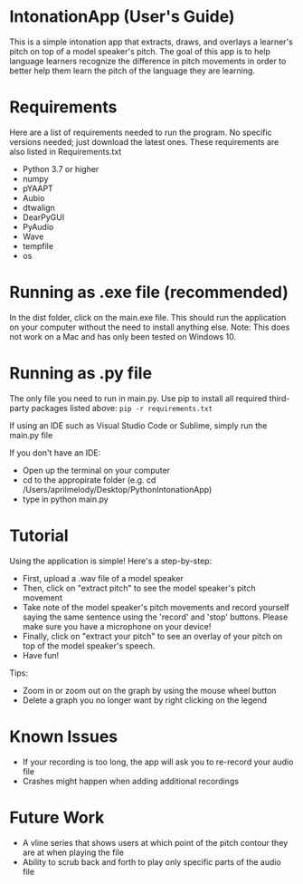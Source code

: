 # IntonationApp (User's Guide)

This is a simple intonation app that extracts, draws, and overlays a learner's pitch on top of a model speaker's pitch. The goal of this app is to help language learners recognize the difference in pitch movements in order to better help them learn the pitch of the language they are learning. 

# Requirements 
Here are a list of requirements needed to run the program. No specific versions needed; just download the latest ones. These requirements are also listed in Requirements.txt

* Python 3.7 or higher
* numpy
* pYAAPT
* Aubio
* dtwalign
* DearPyGUI
* PyAudio
* Wave
* tempfile
* os

# Running as .exe file (recommended)
In the dist folder, click on the main.exe file. This should run the application on your computer without the need to install anything else. 
Note: This does not work on a Mac and has only been tested on Windows 10. 

# Running as .py file
The only file you need to run in main.py. Use pip to install all required third-party packages listed above: `pip -r requirements.txt`

If using an IDE such as Visual Studio Code or Sublime, simply run the main.py file

If you don't have an IDE: 
* Open up the terminal on your computer
* cd to the appropirate folder (e.g. cd /Users/aprilmelody/Desktop/PythonIntonationApp)
* type in python main.py 

# Tutorial
Using the application is simple! Here's a step-by-step:
* First, upload a .wav file of a model speaker
* Then, click on "extract pitch" to see the model speaker's pitch movement
* Take note of the model speaker's pitch movements and record yourself saying the same sentence using the 'record' and 'stop' buttons. Please make sure you have a microphone on your device!
* Finally, click on "extract your pitch" to see an overlay of your pitch on top of the model speaker's speech. 
* Have fun!

Tips:
* Zoom in or zoom out on the graph by using the mouse wheel button
* Delete a graph you no longer want by right clicking on the legend

# Known Issues
* If your recording is too long, the app will ask you to re-record your audio file
* Crashes might happen when adding additional recordings

# Future Work
* A vline series that shows users at which point of the pitch contour they are at when playing the file
* Ability to scrub back and forth to play only specific parts of the audio file
